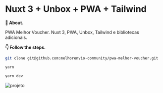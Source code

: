 # Nuxt 3 + Unbox + PWA + Tailwind

**💬 About.**

PWA Melhor Voucher. Nuxt 3, PWA, Unbox, Tailwind e bibliotecas adicionais.

**👇 Follow the steps.**

```bash
git clone git@github.com:melhorenvio-community/pwa-melhor-voucher.git
```

```bash
yarn
```

```bash
yarn dev
```

![projeto](https://github.com/melhorenvio-community/pwa-melhor-voucher/assets/89320183/3f17b71b-e5ba-4454-bfe5-1eb5c87e8594)


